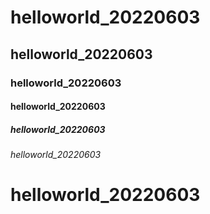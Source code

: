 # helloworld_20220603
## helloworld_20220603
### helloworld_20220603
#### helloworld_20220603
##### helloworld_20220603
###### helloworld_20220603

# helloworld_20220603
